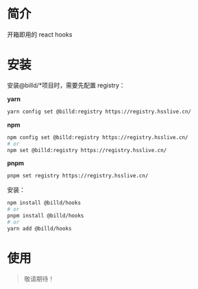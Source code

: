 # 简介

开箱即用的 react hooks

# 安装

安装@billd/\*项目时，需要先配置 registry：

**yarn**

```sh
yarn config set @billd:registry https://registry.hsslive.cn/
```

**npm**

```sh
npm config set @billd:registry https://registry.hsslive.cn/
# or
npm set @billd:registry https://registry.hsslive.cn/
```

**pnpm**

```sh
pnpm set registry https://registry.hsslive.cn/
```

安装：

```sh
npm install @billd/hooks
# or
pnpm install @billd/hooks
# or
yarn add @billd/hooks
```

# 使用

> 敬请期待！
